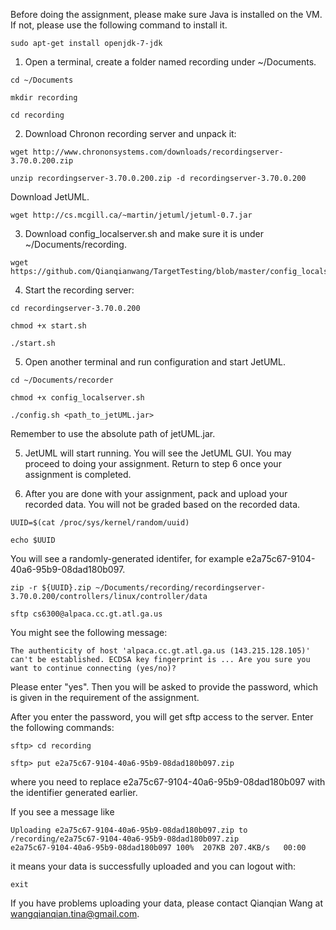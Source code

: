 Before doing the assignment, please make sure Java is installed on the VM. If not, please use the following command to install it.

`sudo apt-get install openjdk-7-jdk`

1. Open a terminal, create a folder named recording under ~/Documents.
  
  ```
  cd ~/Documents

  mkdir recording

  cd recording
  ```

2. Download Chronon recording server and unpack it:

  ```
  wget http://www.chrononsystems.com/downloads/recordingserver-3.70.0.200.zip

  unzip recordingserver-3.70.0.200.zip -d recordingserver-3.70.0.200
  ```
  
  Download JetUML.
  
  ```
  wget http://cs.mcgill.ca/~martin/jetuml/jetuml-0.7.jar
  ```

3. Download config_localserver.sh and make sure it is under ~/Documents/recording.

  ```
  wget https://github.com/Qianqianwang/TargetTesting/blob/master/config_localserver.sh
  ```

4. Start the recording server:

  ```
  cd recordingserver-3.70.0.200
  
  chmod +x start.sh
  
  ./start.sh
  
  ```

5. Open another terminal and run configuration and start JetUML.

  ```
  cd ~/Documents/recorder
  
  chmod +x config_localserver.sh
  
  ./config.sh <path_to_jetUML.jar>
  ```
  Remember to use the absolute path of jetUML.jar.
  
5. JetUML will start running.  You will see the JetUML GUI.  You may proceed to doing your assignment.  Return to step 6 once
your assignment is completed.

6. After you are done with your assignment, pack and upload your recorded data. You will not be graded based on the recorded data.

  ```
  UUID=$(cat /proc/sys/kernel/random/uuid)
  
  echo $UUID
  ```
  
  You will see a randomly-generated identifer, for example e2a75c67-9104-40a6-95b9-08dad180b097.
  
  ```
  zip -r ${UUID}.zip ~/Documents/recording/recordingserver-3.70.0.200/controllers/linux/controller/data
  
  sftp cs6300@alpaca.cc.gt.atl.ga.us
  ```
  
  You might see the following message: 
  
  ```
  The authenticity of host 'alpaca.cc.gt.atl.ga.us (143.215.128.105)' can't be established. ECDSA key fingerprint is ... Are you sure you want to continue connecting (yes/no)?
  ```

  Please enter "yes". Then you will be asked to provide the password, which is given in the requirement of the assignment.
  
  After you enter the password, you will get sftp access to the server. Enter the following commands:
  
  ```
  sftp> cd recording
  
  sftp> put e2a75c67-9104-40a6-95b9-08dad180b097.zip
  ```
  where you need to replace e2a75c67-9104-40a6-95b9-08dad180b097 with the identifier generated earlier.
  
  If you see a message like 
  
  ```
  Uploading e2a75c67-9104-40a6-95b9-08dad180b097.zip to /recording/e2a75c67-9104-40a6-95b9-08dad180b097.zip
e2a75c67-9104-40a6-95b9-08dad180b097 100%  207KB 207.4KB/s   00:00
```

  it means your data is successfully uploaded and you can logout with:
  
  ```
  exit
  ```
  
  If you have problems uploading your data, please contact Qianqian Wang at wangqianqian.tina@gmail.com.
  

